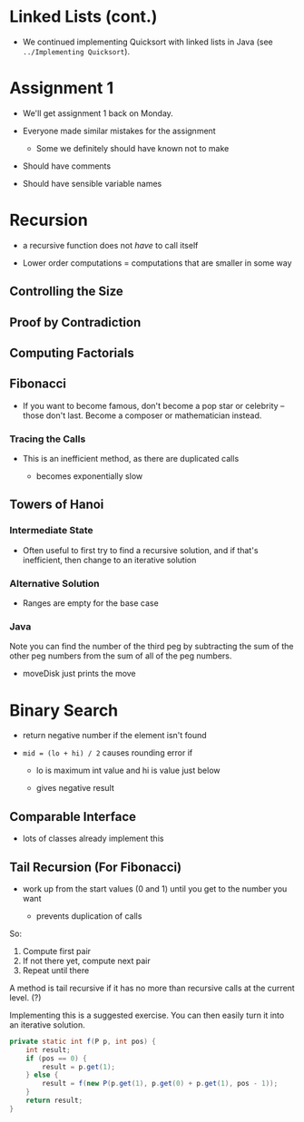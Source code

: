 # Linked Lists (cont.)

* We continued implementing Quicksort with linked lists in Java (see `../Implementing Quicksort`).

# Assignment 1

* We'll get assignment 1 back on Monday.

* Everyone made similar mistakes for the assignment

    * Some we definitely should have known not to make

* Should have comments

* Should have sensible variable names

# Recursion

* a recursive function does not *have* to call itself

* Lower order computations = computations that are smaller in some way

## Controlling the Size

## Proof by Contradiction

## Computing Factorials

## Fibonacci

* If you want to become famous, don't become a pop star or celebrity – those don't last. Become a composer or mathematician instead.

### Tracing the Calls

* This is an inefficient method, as there are duplicated calls

    * becomes exponentially slow

## Towers of Hanoi

### Intermediate State

* Often useful to first try to find a recursive solution, and if that's inefficient, then change to an iterative solution

### Alternative Solution

* Ranges are empty for the base case

### Java

Note you can find the number of the third peg by subtracting the sum of the other peg numbers from the sum of all of the peg numbers.

* moveDisk just prints the move

# Binary Search

* return negative number if the element isn't found

* `mid = (lo + hi) / 2` causes rounding error if

    * lo is maximum int value and hi is value just below

    * gives negative result

## Comparable Interface

* lots of classes already implement this

## Tail Recursion (For Fibonacci)

* work up from the start values (0 and 1) until you get to the number you want

    * prevents duplication of calls

So:

1. Compute first pair
2. If not there yet, compute next pair
3. Repeat until there

A method is tail recursive if it has no more than recursive calls at the current level. (?)

Implementing this is a suggested exercise. You can then easily turn it into an iterative solution.

```java
private static int f(P p, int pos) {
    int result;
    if (pos == 0) {
        result = p.get(1);
    } else {
        result = f(new P(p.get(1), p.get(0) + p.get(1), pos - 1));
    }
    return result;
}
```
